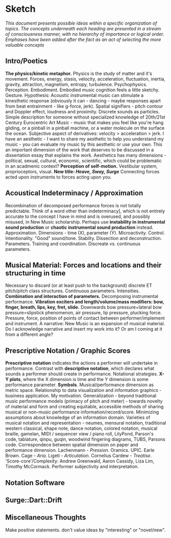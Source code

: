 # Sketch

*This document presents possible ideas within a specific organization of topics. The concepts underneath each heading are presented in a stream of consciousness manner, with no hierarchy of importance or logical order. Emphases have been added after the fact as an act of selecting the more valuable concepts*


## Intro/Poetics
**The physics/kinetic metaphor.** Physics is the study of matter and it's movement. Forces, energy, stasis, velocity, acceleration, fluctuation, inertia, gravity, attraction, magnetism, entropy, turbulence. Psychophysics. Perception. Embodiment. Embodied music cognition feels a little sketchy. Gesture. Hypothesis: Acoustic instrumental music can stimulate a kinesthetic response (obviously it can - dancing - maybe responses apart from beat entrainment - like g-force, jerk). Spatial signifiers - pitch contour and Doppler effect,  loudness and proximity. Discrete sounds as particles. Simple description for someone without specialized knowledge of 20th/21st Century Eurocentric Art Music - music that makes you feel like you're hang gliding, or a pinball in a pinball machine, or a water molecule on the surface the ocean. Subjective aspect of derivatives: velocity > acceleration > jerk. I have an aesthetic - I want to share my aesthetic to help you understand my music - you can evaluate my music by this aesthetic or use your own. This an important dimension of the work that deserves to be discussed in a dissertation essay that explains the work. Aesthetics has many dimensions - political, sexual, cultural, economic, scientific, which could be problematic in an acadmenic context? **Perception of self-motion.** Vestibular system, proprioceptors, visual. **New title: *Heave, Sway, Surge*** Connecting forces acted upon instruments to forces acting upon you.

## Acoustical Indeterminacy / Approximation
Recombination of decomposed performance forces is not totally predictable. Think of a word other than indeterminacy], which is not entirely accurate to the concept I have in mind and is overused, and possibly misused, in New Music scholarship. Perhaps use **instability in instrumental sound production** or **chaotic instrumental sound production** instead.  Approximation. Dimensions - time (X), parameter (Y). Microactivity. Control. Intentionality. "Good" sound/tone. Stabilty. Dissection and deconstruction. Parameters. Training and coordination. Discreate vs. continuous parameters.

## Musical Material: Forces and locations and their structuring in time
Necessary to discard (or at least push to the background) discrete ET pitch/pitch class structures. Continuous parameters. Intensities. **Combination and interaction of parameters.** Decomposing instrumental performance. **Vibration exciters and length/volume/mass modifiers: bow, finger, breath, lips, key, fret, slide.** Downwards bow pressure+lateral bow pressure=slipstick phenomenon, air pressure, lip pressure, plucking force. Pressure, force, position of points of contact between performer/implement and instrument. A narrative: New Music is an expansion of musical material. Do I acknowledge narrative and insert my work into it? Or am I coming at it from a different angle?

## Prescriptive Notation / Graphic Scores
**Prescriptive notation** indicates the actions a performer will undertake in performance. Contrast with **descriptive notation**, which declares what sounds a performer should create in performance. Notational strategies. **X-Y plots**, where the X dimension is time and the Y dimension is some performance parameter. **Symbols**. Musical/performance dimension as metric space. Relationship to data visualization and information graphics - business application. My motivation. Generalization - beyond traditional music performance models (primacy of pitch and meter) - towards novelty of material and form and creating equitable, accessible methods of sharing musical or non-music performance information/record/score. Minimizing assumptions about knowledge of an information domain. Varieties of musical notation and representation - neumes, mensural notation,  traditional western classical, shape note, dance notation, colored notation, musical braille, gamelan, MIDI / sequencer view / piano roll, LilyPond, Parson's code, tablature, qinpu, guqin, woodwind fingering diagrams, TUBS, Parsons code. Correspondece between spatial dimension on paper and performance dimension. Lachenmann - *Pression*. Oramics. UPIC. Earle Brown. Cage - *Aria*. Ligeti - *Articulation*. Cornelius Cardew - *Treatise*. 'Score-core'/Complexity: Andrew Greenwald, Aaron Cassidy, Liza Lim, Timothy McCormack. Performer subjectivity and interpretation.

## Notation Software

## Surge::Dart::Drift

## Miscellaneous Thoughts
Make positive statements. don't value ideas by "interesting" or "novel/new".
